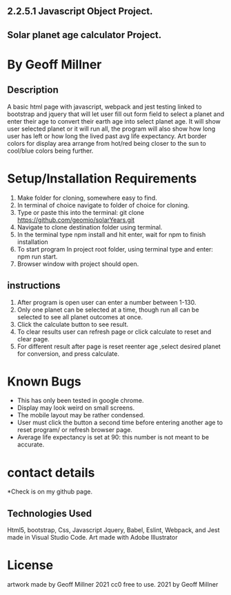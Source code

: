 ## 2.2.5.1 Javascript Object Project.

## Solar planet age calculator Project.

# By Geoff Millner

## Description

A basic html page with javascript, webpack and jest testing linked to bootstrap and jquery that will let user fill out form field to select a planet and enter their age to convert their earth age into select planet age. It will show user selected planet or it will run all, the program will also show how long user has left or how long the lived past avg life expectancy. Art border colors for display area arrange from hot/red being closer to the sun to cool/blue colors being further.
  
# Setup/Installation Requirements

1. Make folder for cloning, somewhere easy to find.
2. In terminal of choice navigate to folder of choice for cloning.
3. Type or paste this into the terminal: git clone https://github.com/geomio/solarYears.git
4. Navigate to clone destination folder using terminal.
5. In the terminal type npm install and hit enter, wait for npm to finish installation
6. To start program In project root folder, using terminal type and enter: npm run start.
7. Browser window with project should open.

## instructions

1. After program is open user can enter a number between 1-130.
2. Only one planet can be selected at a time, though run all can be selected to see all planet outcomes at once.
3. Click the calculate button to see result.
5. To clear results user can refresh page or click calculate to reset and clear page.
6. For different result after page is reset reenter age ,select desired planet for conversion, and press calculate.


# Known Bugs

* This has only been tested in google chrome.
* Display may look weird on small screens.
* The mobile layout may be rather condensed.
* User must click the button a second time before entering another age to reset program/ or refresh browser page.
* Average life expectancy is set at 90: this number is not meant to be accurate.


# contact details

  

*Check is on my github page.

  

## Technologies Used

  

 Html5, bootstrap, Css, Javascript Jquery, Babel, Eslint, Webpack, and Jest made in Visual Studio Code. Art made with Adobe Illustrator

  

# License

artwork made by Geoff Millner 2021
cc0 free to use. 2021 by Geoff Millner 